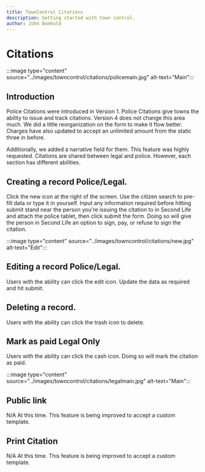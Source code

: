 ```yaml
---
title: TownControl Citations
description: Getting started with town control.
author: John Bomhold
---
```

# Citations

:::image type="content" source="../images/towncontrol/citations/policemain.jpg" alt-text="Main":::

## Introduction 
Police Citations were introduced in Version 1. Police Citations give towns the ability to issue and track citations. Version 4 does not change this area much. We did a little reorganization on the form to make it flow better. Charges have also updated to accept an unlimited amount from the static three in before.

Additionally, we added a narrative field for them. This feature was highly requested. Citations are shared between legal and police. However, each section has different abilities.

## Creating a record Police/Legal.
Click the new icon at the right of the screen. Use the citizen search to pre-fill data or type it in yourself. Input any information required before hitting submit stand near the person you're issuing the citation to in Second Life and attach the police tablet, then click submit the form. Doing so will give the person in Second Life an option to sign, pay, or refuse to sign the citation.

:::image type="content" source="../images/towncontrol/citations/new.jpg" alt-text="Edit":::

## Editing a record Police/Legal.
Users with the ability can click the edit icon. Update the data as required and hit submit.

## Deleting a record.
Users with the ability can click the trash icon to delete.

## Mark as paid Legal Only
Users with the ability can click the cash icon. Doing so will mark the citation as paid.

:::image type="content" source="../images/towncontrol/citations/legalmain.jpg" alt-text="Main":::

## Public link
N/A At this time. This feature is being improved to accept a custom template.

## Print Citation
N/A At this time. This feature is being improved to accept a custom template.